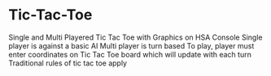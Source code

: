 # Tic-Tac-Toe
Single and Multi Playered Tic Tac Toe with Graphics on HSA Console
Single player is against a basic AI
Multi player is turn based
To play, player must enter coordinates on Tic Tac Toe board which will update with each turn
Traditional rules of tic tac toe apply
